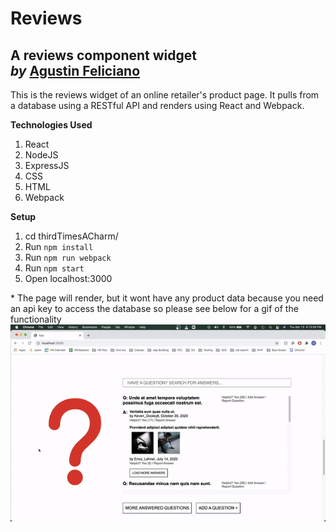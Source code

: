 # Reviews
A reviews component widget \
*by*
[Agustin Feliciano](https://github.com/gusfel)
---
This is the reviews widget of an online retailer's product page.  It pulls from a database using a RESTful API and renders using React and Webpack.

**Technologies Used**
1. React
2. NodeJS
3. ExpressJS
4. CSS
5. HTML
6. Webpack

**Setup**
1. cd thirdTimesACharm/
2. Run `npm install`
3. Run `npm run webpack`
4. Run `npm start`
5. Open localhost:3000

\* The page will render, but it wont have any product data because you need an api key to access the database so please see below for a gif of the functionality \
![Image](./ReadmeFiles/Reviews_gif.gif)
